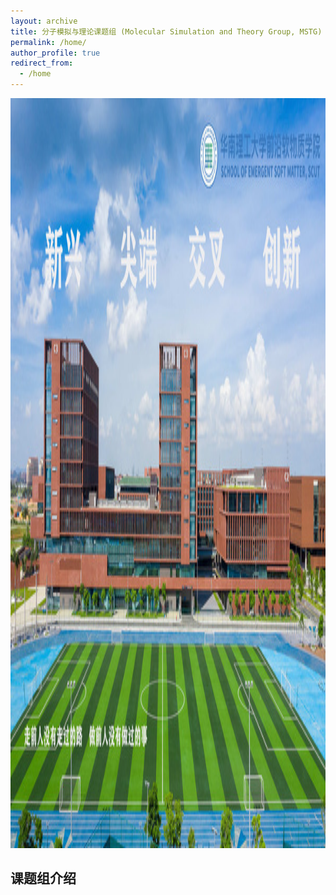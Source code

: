 ```yaml
---
layout: archive
title: 分子模拟与理论课题组 (Molecular Simulation and Theory Group, MSTG)
permalink: /home/
author_profile: true
redirect_from:
  - /home
---
```


<html> 
  <body> 
    <img src="../images/home.jpg" alt="示例图片" width="1600" height="1200"> 
  </body> 
</html>

## 课题组介绍 
